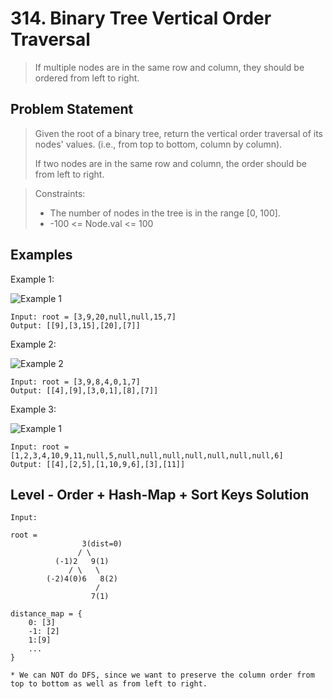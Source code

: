 # 314. Binary Tree Vertical Order Traversal

> If multiple nodes are in the same row and column, they should be ordered from left to right.

## Problem Statement

> Given the root of a binary tree, return the vertical order traversal of its nodes' values. (i.e., from top to bottom, column by column).
>
> If two nodes are in the same row and column, the order should be from left to right.

> Constraints:
>
> - The number of nodes in the tree is in the range [0, 100].
> - -100 <= Node.val <= 100

## Examples

Example 1:

![Example 1](https://assets.leetcode.com/uploads/2024/09/23/image1.png)

```
Input: root = [3,9,20,null,null,15,7]
Output: [[9],[3,15],[20],[7]]
```

Example 2:

![Example 2](https://assets.leetcode.com/uploads/2024/09/23/image3.png)

```
Input: root = [3,9,8,4,0,1,7]
Output: [[4],[9],[3,0,1],[8],[7]]
```

Example 3:

![Example 1](https://assets.leetcode.com/uploads/2024/09/23/image2.png)

```
Input: root = [1,2,3,4,10,9,11,null,5,null,null,null,null,null,null,null,6]
Output: [[4],[2,5],[1,10,9,6],[3],[11]]
```

## Level - Order + Hash-Map + Sort Keys Solution

```
Input:

root =
                3(dist=0)
               / \
          (-1)2   9(1)
             / \   \
        (-2)4(0)6   8(2)
                   /
                  7(1)

distance_map = {
    0: [3]
    -1: [2]
    1:[9]
    ...
}

* We can NOT do DFS, since we want to preserve the column order from top to bottom as well as from left to right.
```
